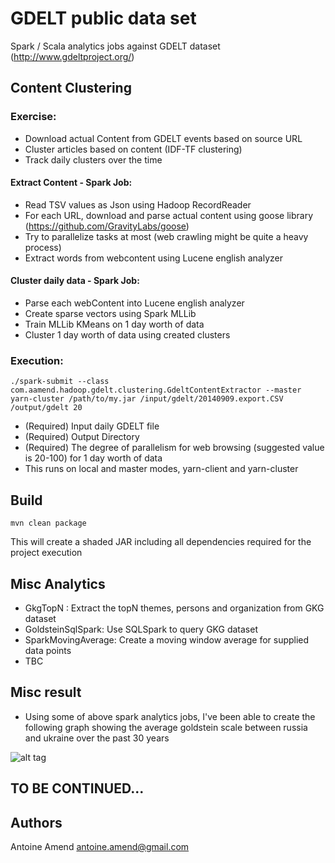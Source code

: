 GDELT public data set
======================

Spark / Scala analytics jobs against GDELT dataset (http://www.gdeltproject.org/)

## Content Clustering

### Exercise: 

* Download actual Content from GDELT events based on source URL
* Cluster articles based on content (IDF-TF clustering)
* Track daily clusters over the time

#### Extract Content - Spark Job:

* Read TSV values as Json using Hadoop RecordReader
* For each URL, download and parse actual content using goose library (https://github.com/GravityLabs/goose)
* Try to parallelize tasks at most (web crawling might be quite a heavy process)
* Extract words from webcontent using Lucene english analyzer

#### Cluster daily data - Spark Job:

* Parse each webContent into Lucene english analyzer
* Create sparse vectors using Spark MLLib
* Train MLLib KMeans on 1 day worth of data
* Cluster 1 day worth of data using created clusters

### Execution:

`./spark-submit --class com.aamend.hadoop.gdelt.clustering.GdeltContentExtractor --master yarn-cluster /path/to/my.jar /input/gdelt/20140909.export.CSV /output/gdelt 20`

* (Required) Input daily GDELT file
* (Required) Output Directory
* (Required) The degree of parallelism for web browsing (suggested value is 20-100) for 1 day worth of data
* This runs on local and master modes, yarn-client and yarn-cluster

## Build

`mvn clean package`

This will create a shaded JAR including all dependencies required for the project execution

## Misc Analytics

* GkgTopN : Extract the topN themes, persons and organization from GKG dataset
* GoldsteinSqlSpark: Use SQLSpark to query GKG dataset
* SparkMovingAverage: Create a moving window average for supplied data points
* TBC

## Misc result

* Using some of above spark analytics jobs, I've been able to create the following graph showing the average goldstein scale between russia and ukraine over the past 30 years

![alt tag](https://raw.github.com/aamend/gdelt-spark/master/src/main/resources/MovingAverageGoldstein.png)

## TO BE CONTINUED...

## Authors

Antoine Amend <antoine.amend@gmail.com>



